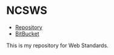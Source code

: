 # NCSWS

* [Repository](https://github.com/NyteOwlDave/NCSWS)
* [BitBucket](https://bitbucket.org/NyteOwlDave/ncsws/src/main/)

This is my repository for Web Standards.

